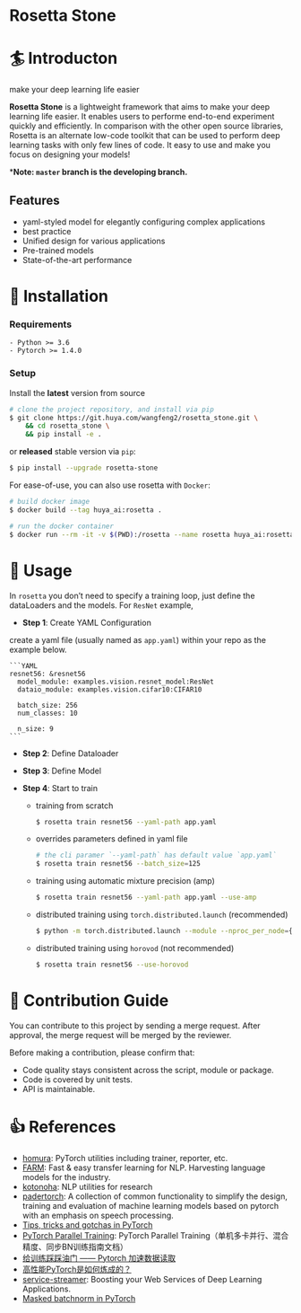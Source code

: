 Rosetta Stone
=============

# 🏄 Introducton
make your deep learning life easier

**Rosetta Stone** is a lightweight framework that aims to make your deep learning life easier. It enables users to performe end-to-end experiment quickly and efficiently. In comparison with the other open source libraries, Rosetta is an alternate low-code toolkit that can be used to perform deep learning tasks with only few lines of code. It easy to use and make you focus on designing your models!

***Note: `master` branch is the developing branch.**

## Features

- yaml-styled model for elegantly configuring complex applications
- best practice
- Unified design for various applications
- Pre-trained models
- State-of-the-art performance

# 🚀 Installation

### Requirements

    - Python >= 3.6
    - Pytorch >= 1.4.0

### Setup

Install the **latest** version from source

```bash
# clone the project repository, and install via pip
$ git clone https://git.huya.com/wangfeng2/rosetta_stone.git \
    && cd rosetta_stone \
    && pip install -e .
```

or **released** stable version via `pip`:

```bash
$ pip install --upgrade rosetta-stone
```

For ease-of-use, you can also use rosetta with `Docker`:

```bash
# build docker image
$ docker build --tag huya_ai:rosetta .

# run the docker container
$ docker run --rm -it -v $(PWD):/rosetta --name rosetta huya_ai:rosetta bash
```

# 📖 Usage

In `rosetta` you don’t need to specify a training loop, just define the dataLoaders and the models. For `ResNet` example, 

- **Step 1**: Create YAML Configuration

create a yaml file (usually named as `app.yaml`) within your repo as the example below. 

    ```YAML
    resnet56: &resnet56
      model_module: examples.vision.resnet_model:ResNet
      dataio_module: examples.vision.cifar10:CIFAR10

      batch_size: 256
      num_classes: 10
    
      n_size: 9
    ```

- **Step 2**: Define Dataloader

- **Step 3**: Define Model



- **Step 4**: Start to train

    - training from scratch

        ```bash
        $ rosetta train resnet56 --yaml-path app.yaml
        ```

    - overrides parameters defined in yaml file

        ```bash
        # the cli paramer `--yaml-path` has default value `app.yaml`
        $ rosetta train resnet56 --batch_size=125
        ```

    - training using automatic mixture precision (amp)

        ```bash
        $ rosetta train resnet56 --yaml-path app.yaml --use-amp
        ```

    - distributed training using `torch.distributed.launch` (recommended)

        ```bash
        $ python -m torch.distributed.launch --module --nproc_per_node={GPU_NUM} rosetta.main train resnet56
        ```

    - distributed training using `horovod` (not recommended)

        ```bash
        $ rosetta train resnet56 --use-horovod
        ```

# 👋 Contribution Guide
You can contribute to this project by sending a merge request. After approval, the merge request will be merged by the reviewer.

Before making a contribution, please confirm that:
- Code quality stays consistent across the script, module or package.
- Code is covered by unit tests.
- API is maintainable.

# 👍 References

- [homura](https://github.com/moskomule/homura): PyTorch utilities including trainer, reporter, etc.
- [FARM](https://github.com/deepset-ai/FARM): Fast & easy transfer learning for NLP. Harvesting language models for the industry. 
- [kotonoha](https://github.com/moskomule/kotonoha): NLP utilities for research
- [padertorch](https://github.com/fgnt/padertorch): A collection of common functionality to simplify the design, training and evaluation of machine learning models based on pytorch with an emphasis on speech processing.
- [Tips, tricks and gotchas in PyTorch](https://coolnesss.github.io/2019-02-05/pytorch-gotchas)
- [PyTorch Parallel Training](https://zhuanlan.zhihu.com/p/145427849): PyTorch Parallel Training（单机多卡并行、混合精度、同步BN训练指南文档）
- [给训练踩踩油门 —— Pytorch 加速数据读取](https://zhuanlan.zhihu.com/p/80695364)
- [高性能PyTorch是如何炼成的？](https://mp.weixin.qq.com/s/x7u26Ok7O4xMOETmUYROJQ)
- [service-streamer](https://github.com/ShannonAI/service-streamer): Boosting your Web Services of Deep Learning Applications.
- [Masked batchnorm in PyTorch](https://yangkky.github.io/2020/03/16/masked-batch-norm.html)